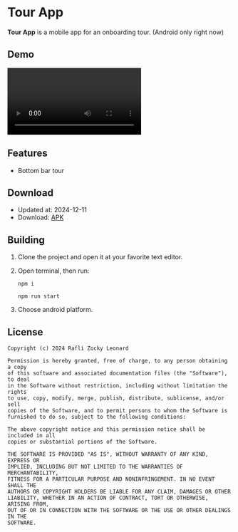 # Tour App

**Tour App** is a mobile app for an onboarding tour. (Android only right now)

## Demo

<video src="https://github.com/user-attachments/assets/e76f7b5d-2d9b-4aac-beda-716a2dc3bcd8"></video>

## Features

- Bottom bar tour

## Download

- Updated at: 2024-12-11
- Download: [APK](https://github.com/raflizocky/tour-app/releases/download/v1.0.0/app-release.apk)

## Building

1. Clone the project and open it at your favorite text editor.
2. Open terminal, then run:

   ```
   npm i
   ```

   ```
   npm run start
   ```

3. Choose android platform.

## License

```
Copyright (c) 2024 Rafli Zocky Leonard

Permission is hereby granted, free of charge, to any person obtaining a copy
of this software and associated documentation files (the "Software"), to deal
in the Software without restriction, including without limitation the rights
to use, copy, modify, merge, publish, distribute, sublicense, and/or sell
copies of the Software, and to permit persons to whom the Software is
furnished to do so, subject to the following conditions:

The above copyright notice and this permission notice shall be included in all
copies or substantial portions of the Software.

THE SOFTWARE IS PROVIDED "AS IS", WITHOUT WARRANTY OF ANY KIND, EXPRESS OR
IMPLIED, INCLUDING BUT NOT LIMITED TO THE WARRANTIES OF MERCHANTABILITY,
FITNESS FOR A PARTICULAR PURPOSE AND NONINFRINGEMENT. IN NO EVENT SHALL THE
AUTHORS OR COPYRIGHT HOLDERS BE LIABLE FOR ANY CLAIM, DAMAGES OR OTHER
LIABILITY, WHETHER IN AN ACTION OF CONTRACT, TORT OR OTHERWISE, ARISING FROM,
OUT OF OR IN CONNECTION WITH THE SOFTWARE OR THE USE OR OTHER DEALINGS IN THE
SOFTWARE.
```
